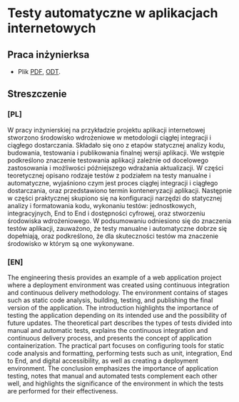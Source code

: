 # Testy automatyczne w aplikacjach internetowych

## Praca inżynierksa

- Plik [PDF](/testy-automatyczne-w-aplikacjach-internetowych.pdf), [ODT](/testy-automatyczne-w-aplikacjach-internetowych.odt).

## Streszczenie

### [PL]

W pracy inżynierskiej na przykładzie projektu aplikacji internetowej stworzono środowisko wdrożeniowe w metodologii ciągłej integracji i ciągłego dostarczania. Składało się ono z etapów statycznej analizy kodu, budowania, testowania i publikowania finalnej wersji aplikacji. We wstępie podkreślono znaczenie testowania aplikacji zależnie od docelowego zastosowania i możliwości późniejszego wdrażania aktualizacji. W części teoretycznej opisano rodzaje testów z podziałem na testy manualne i automatyczne, wyjaśniono czym jest proces ciągłej integracji i ciągłego dostarczania, oraz przedstawiono termin konteneryzacji aplikacji. Następnie w części praktycznej skupiono się na konfiguracji narzędzi do statycznej analizy i formatowania kodu, wykonaniu testów: jednostkowych, integracyjnych, End to End i dostępności cyfrowej, oraz stworzeniu środowiska wdrożeniowego. W podsumowaniu odniesiono się do znaczenia testów aplikacji, zauważono, że testy manualne i automatyczne dobrze się dopełniają, oraz podkreślono, że dla skuteczności testów ma znaczenie środowisko w którym są one wykonywane.

### [EN]

The engineering thesis provides an example of a web application project where a deployment environment was created using continuous integration and continuous delivery methodology. The environment contains of stages such as static code analysis, building, testing, and publishing the final version of the application. The introduction highlights the importance of testing the application depending on its intended use and the possibility of future updates. The theoretical part describes the types of tests divided into manual and automatic tests, explains the continuous integration and continuous delivery process, and presents the concept of application containerization. The practical part focuses on configuring tools for static code analysis and formatting, performing tests such as unit, integration, End to End, and digital accessibility, as well as creating a deployment environment. The conclusion emphasizes the importance of application testing, notes that manual and automated tests complement each other well, and highlights the significance of the environment in which the tests are performed for their effectiveness. 
